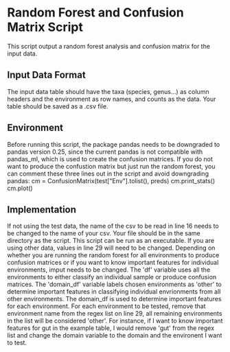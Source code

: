 # Random Forest and Confusion Matrix Script
This script output a random forest analysis and confusion matrix for the input data. 

## Input Data Format
The input data table should have the taxa (species, genus...) as column headers and the environment as row names, and counts as the data. Your table should be saved as a .csv file. 

## Environment
Before running this script, the package pandas needs to be downgraded to pandas version 0.25, since the current pandas is not compatible with pandas_ml, which is used to create the confusion matrices. If you do not want to produce the confustion matrix but just run the random forest, you can comment these three lines out in the script and avoid downgrading pandas:
    cm = ConfusionMatrix(test["Env"].tolist(), preds)
    cm.print_stats()
    cm.plot()

## Implementation
If not using the test data, the name of the csv to be read in line 16 needs to be changed to the name of your csv. Your file should be in the same directory as the script. This script can be run as an executable. If you are using other data, values in line 29 will need to be changed. 
Depending on whether you are running the random forest for all environments to produce confusion matrices or if you want to know important features for individual environments, imput needs to be changed. The 'df' variable uses all the environments to either classify an individual sample or produce confusion matrices. The 'domain_df' variable labels  chosen environments as 'other' to determine important features in classifying individual envrionments from all other environments. 
The domain_df is used to determine important features for each environment. For each environment to be tested, remove that environment name from the regex list on line 29, all remaining environments in the list will be considered 'other'.
For instance, if I want to know important features for gut in the example table, I would remove 'gut' from the regex list and change the domain variable to the domain and the environent I want to test. 

